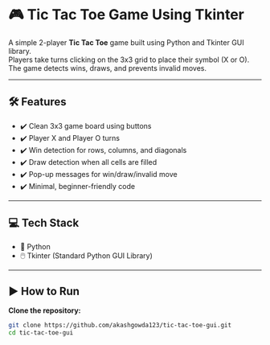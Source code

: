 # 🎮 Tic Tac Toe Game Using Tkinter

A simple 2-player **Tic Tac Toe** game built using Python and Tkinter GUI library.  
Players take turns clicking on the 3x3 grid to place their symbol (X or O). 
The game detects wins, draws, and prevents invalid moves.

---

## 🛠️ Features

- ✔️ Clean 3x3 game board using buttons
- ✔️ Player X and Player O turns
- ✔️ Win detection for rows, columns, and diagonals
- ✔️ Draw detection when all cells are filled
- ✔️ Pop-up messages for win/draw/invalid move
- ✔️ Minimal, beginner-friendly code

---

## 💻 Tech Stack

- 🐍 Python 
- 🖱️ Tkinter (Standard Python GUI Library)

---

## ▶️ How to Run

 **Clone the repository:**
   ```bash
   git clone https://github.com/akashgowda123/tic-tac-toe-gui.git
   cd tic-tac-toe-gui
